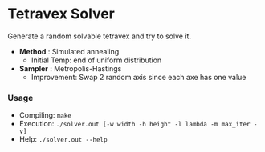 # Tetravex Solver

Generate a random solvable tetravex and try to solve it.

* __Method__  : Simulated annealing
  * Initial Temp: end of uniform distribution
* __Sampler__ : Metropolis-Hastings
  * Improvement: Swap 2 random axis since each axe has one value

### Usage  
  * Compiling: `make`
  * Execution: `./solver.out [-w width -h height -l lambda -m max_iter -v]`
  * Help: `./solver.out --help`
